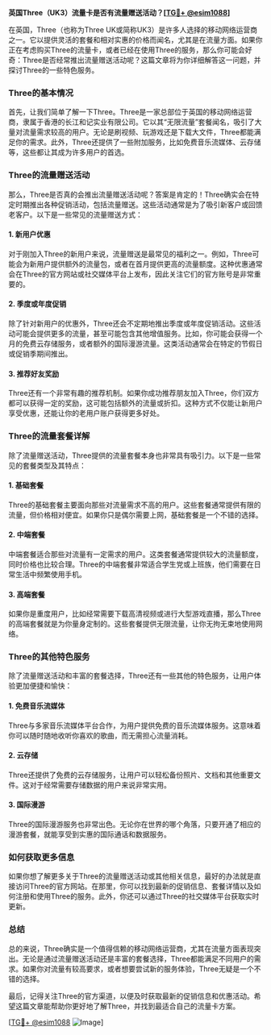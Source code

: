 **英国Three（UK3）流量卡是否有流量赠送活动？[[TG💪+ @esim1088](https://t.me/s/esim1088)]**

在英国，Three（也称为Three UK或简称UK3）是许多人选择的移动网络运营商之一。它以提供灵活的套餐和相对实惠的价格而闻名，尤其是在流量方面。如果你正在考虑购买Three的流量卡，或者已经在使用Three的服务，那么你可能会好奇：Three是否经常推出流量赠送活动呢？这篇文章将为你详细解答这一问题，并探讨Three的一些特色服务。

### Three的基本情况

首先，让我们简单了解一下Three。Three是一家总部位于英国的移动网络运营商，隶属于香港的长江和记实业有限公司。它以其“无限流量”套餐闻名，吸引了大量对流量需求较高的用户。无论是刷视频、玩游戏还是下载大文件，Three都能满足你的需求。此外，Three还提供了一些附加服务，比如免费音乐流媒体、云存储等，这些都让其成为许多用户的首选。

### Three的流量赠送活动

那么，Three是否真的会推出流量赠送活动呢？答案是肯定的！Three确实会在特定时期推出各种促销活动，包括流量赠送。这些活动通常是为了吸引新客户或回馈老客户。以下是一些常见的流量赠送方式：

#### 1. 新用户优惠
对于刚加入Three的新用户来说，流量赠送是最常见的福利之一。例如，Three可能会为新用户提供额外的流量包，或者在首月提供更高的流量额度。这种优惠通常会在Three的官方网站或社交媒体平台上发布，因此关注它们的官方账号是非常重要的。

#### 2. 季度或年度促销
除了针对新用户的优惠外，Three还会不定期地推出季度或年度促销活动。这些活动可能会提供更多的流量，甚至可能包含其他增值服务。比如，你可能会获得一个月的免费云存储服务，或者额外的国际漫游流量。这类活动通常会在特定的节假日或促销季期间推出。

#### 3. 推荐好友奖励
Three还有一个非常有趣的推荐机制。如果你成功推荐朋友加入Three，你们双方都可以获得一定的奖励，这可能包括额外的流量或折扣。这种方式不仅能让新用户享受优惠，还能让你的老用户账户获得更多好处。

### Three的流量套餐详解

除了流量赠送活动，Three提供的流量套餐本身也非常具有吸引力。以下是一些常见的套餐类型及其特点：

#### 1. 基础套餐
Three的基础套餐主要面向那些对流量需求不高的用户。这些套餐通常提供有限的流量，但价格相对便宜。如果你只是偶尔需要上网，基础套餐是一个不错的选择。

#### 2. 中端套餐
中端套餐适合那些对流量有一定需求的用户。这类套餐通常提供较大的流量额度，同时价格也比较合理。Three的中端套餐非常适合学生党或上班族，他们需要在日常生活中频繁使用手机。

#### 3. 高端套餐
如果你是重度用户，比如经常需要下载高清视频或进行大型游戏直播，那么Three的高端套餐就是为你量身定制的。这些套餐提供无限流量，让你无拘无束地使用网络。

### Three的其他特色服务

除了流量赠送活动和丰富的套餐选择，Three还有一些其他的特色服务，让用户体验更加便捷和愉快：

#### 1. 免费音乐流媒体
Three与多家音乐流媒体平台合作，为用户提供免费的音乐流媒体服务。这意味着你可以随时随地收听你喜欢的歌曲，而无需担心流量消耗。

#### 2. 云存储
Three还提供了免费的云存储服务，让用户可以轻松备份照片、文档和其他重要文件。这对于经常需要存储数据的用户来说非常实用。

#### 3. 国际漫游
Three的国际漫游服务也非常出色。无论你在世界的哪个角落，只要开通了相应的漫游套餐，就能享受到实惠的国际通话和数据服务。

### 如何获取更多信息

如果你想了解更多关于Three的流量赠送活动或其他相关信息，最好的办法就是直接访问Three的官方网站。在那里，你可以找到最新的促销信息、套餐详情以及如何注册和使用Three的服务。此外，你还可以通过Three的社交媒体平台获取实时更新。

### 总结

总的来说，Three确实是一个值得信赖的移动网络运营商，尤其在流量方面表现突出。无论是通过流量赠送活动还是丰富的套餐选择，Three都能满足不同用户的需求。如果你对流量有较高要求，或者想要尝试新的服务体验，Three无疑是一个不错的选择。

最后，记得关注Three的官方渠道，以便及时获取最新的促销信息和优惠活动。希望这篇文章能帮助你更好地了解Three，并找到最适合自己的流量卡方案。

[[TG💪+ @esim1088](https://t.me/s/esim1088) ![Image](https://i.postimg.cc/4NQfJmqS/Snipaste-2025-05-13-00-14-12.png)]